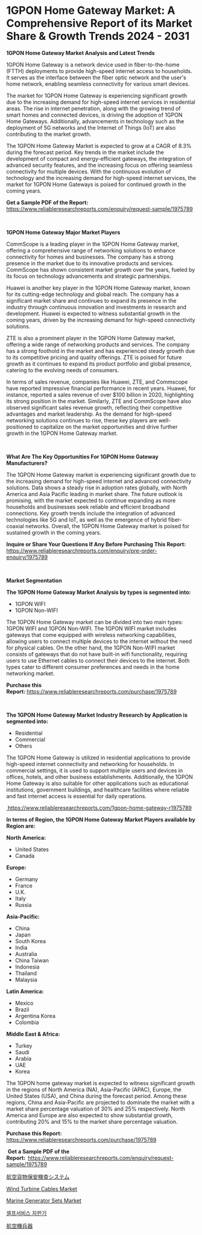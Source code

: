 <p><h1>1GPON Home Gateway Market: A Comprehensive Report of its Market Share & Growth Trends 2024 - 2031</h1></p><p><strong>1GPON Home Gateway Market Analysis and Latest Trends</strong></p>
<p><p>1GPON Home Gateway is a network device used in fiber-to-the-home (FTTH) deployments to provide high-speed internet access to households. It serves as the interface between the fiber optic network and the user's home network, enabling seamless connectivity for various smart devices.</p><p>The market for 1GPON Home Gateway is experiencing significant growth due to the increasing demand for high-speed internet services in residential areas. The rise in internet penetration, along with the growing trend of smart homes and connected devices, is driving the adoption of 1GPON Home Gateways. Additionally, advancements in technology such as the deployment of 5G networks and the Internet of Things (IoT) are also contributing to the market growth.</p><p>The 1GPON Home Gateway Market is expected to grow at a CAGR of 8.3% during the forecast period. Key trends in the market include the development of compact and energy-efficient gateways, the integration of advanced security features, and the increasing focus on offering seamless connectivity for multiple devices. With the continuous evolution of technology and the increasing demand for high-speed internet services, the market for 1GPON Home Gateways is poised for continued growth in the coming years.</p></p>
<p><strong>Get a Sample PDF of the Report:&nbsp;</strong> <a href="https://www.reliableresearchreports.com/enquiry/request-sample/1975789">https://www.reliableresearchreports.com/enquiry/request-sample/1975789</a></p>
<p>&nbsp;</p>
<p><strong>1GPON Home Gateway Major Market Players</strong></p>
<p><p>CommScope is a leading player in the 1GPON Home Gateway market, offering a comprehensive range of networking solutions to enhance connectivity for homes and businesses. The company has a strong presence in the market due to its innovative products and services. CommScope has shown consistent market growth over the years, fueled by its focus on technology advancements and strategic partnerships.</p><p>Huawei is another key player in the 1GPON Home Gateway market, known for its cutting-edge technology and global reach. The company has a significant market share and continues to expand its presence in the industry through continuous innovation and investments in research and development. Huawei is expected to witness substantial growth in the coming years, driven by the increasing demand for high-speed connectivity solutions.</p><p>ZTE is also a prominent player in the 1GPON Home Gateway market, offering a wide range of networking products and services. The company has a strong foothold in the market and has experienced steady growth due to its competitive pricing and quality offerings. ZTE is poised for future growth as it continues to expand its product portfolio and global presence, catering to the evolving needs of consumers.</p><p>In terms of sales revenue, companies like Huawei, ZTE, and Commscope have reported impressive financial performance in recent years. Huawei, for instance, reported a sales revenue of over $100 billion in 2020, highlighting its strong position in the market. Similarly, ZTE and CommScope have also observed significant sales revenue growth, reflecting their competitive advantages and market leadership. As the demand for high-speed networking solutions continues to rise, these key players are well-positioned to capitalize on the market opportunities and drive further growth in the 1GPON Home Gateway market.</p></p>
<p>&nbsp;</p>
<p><strong>What Are The Key Opportunities For 1GPON Home Gateway Manufacturers?</strong></p>
<p><p>The 1GPON Home Gateway market is experiencing significant growth due to the increasing demand for high-speed internet and advanced connectivity solutions. Data shows a steady rise in adoption rates globally, with North America and Asia Pacific leading in market share. The future outlook is promising, with the market expected to continue expanding as more households and businesses seek reliable and efficient broadband connections. Key growth trends include the integration of advanced technologies like 5G and IoT, as well as the emergence of hybrid fiber-coaxial networks. Overall, the 1GPON Home Gateway market is poised for sustained growth in the coming years.</p></p>
<p><strong>Inquire or Share Your Questions If Any Before Purchasing This Report:</strong> <a href="https://www.reliableresearchreports.com/enquiry/pre-order-enquiry/1975789">https://www.reliableresearchreports.com/enquiry/pre-order-enquiry/1975789</a></p>
<p>&nbsp;</p>
<p><strong>Market Segmentation</strong></p>
<p><strong>The 1GPON Home Gateway Market Analysis by types is segmented into:</strong></p>
<p><ul><li>1GPON WIFI</li><li>1GPON Non-WIFI</li></ul></p>
<p><p>The 1GPON Home Gateway market can be divided into two main types: 1GPON WIFI and 1GPON Non-WIFI. The 1GPON WIFI market includes gateways that come equipped with wireless networking capabilities, allowing users to connect multiple devices to the internet without the need for physical cables. On the other hand, the 1GPON Non-WIFI market consists of gateways that do not have built-in wifi functionality, requiring users to use Ethernet cables to connect their devices to the internet. Both types cater to different consumer preferences and needs in the home networking market.</p></p>
<p><strong>Purchase this Report:&nbsp;</strong><a href="https://www.reliableresearchreports.com/purchase/1975789">https://www.reliableresearchreports.com/purchase/1975789</a></p>
<p>&nbsp;</p>
<p><strong>The 1GPON Home Gateway Market Industry Research by Application is segmented into:</strong></p>
<p><ul><li>Residential</li><li>Commercial</li><li>Others</li></ul></p>
<p><p>The 1GPON Home Gateway is utilized in residential applications to provide high-speed internet connectivity and networking for households. In commercial settings, it is used to support multiple users and devices in offices, hotels, and other business establishments. Additionally, the 1GPON Home Gateway is also suitable for other applications such as educational institutions, government buildings, and healthcare facilities where reliable and fast internet access is essential for daily operations.</p></p>
<p><a href="https://www.reliableresearchreports.com/1gpon-home-gateway-r1975789">&nbsp;https://www.reliableresearchreports.com/1gpon-home-gateway-r1975789</a></p>
<p><strong>In terms of Region, the 1GPON Home Gateway Market Players available by Region are:</strong></p>
<p>
    <p> <strong> North America: </strong>
        <ul>
            <li>United States</li>
            <li>Canada</li>
        </ul>
        </p> 
    <p> <strong> Europe: </strong>
        <ul>
            <li>Germany</li>
            <li>France</li>
            <li>U.K.</li>
            <li>Italy</li>
            <li>Russia</li>
        </ul>
        </p> 
    <p> <strong> Asia-Pacific: </strong>
        <ul>
            <li>China</li>
            <li>Japan</li>
            <li>South Korea</li>
            <li>India</li>
            <li>Australia</li>
            <li>China Taiwan</li>
            <li>Indonesia</li>
            <li>Thailand</li>
            <li>Malaysia</li>
        </ul>
        </p> 
    <p> <strong> Latin America: </strong>
        <ul>
            <li>Mexico</li>
            <li>Brazil</li>
            <li>Argentina Korea</li>
            <li>Colombia</li>
        </ul>
        </p> 
    <p> <strong> Middle East & Africa: </strong>
        <ul>
            <li>Turkey</li>
            <li>Saudi</li>
            <li>Arabia</li>
            <li>UAE</li>
            <li>Korea</li>
        </ul>
    </p>
    </p>
<p><p>The 1GPON home gateway market is expected to witness significant growth in the regions of North America (NA), Asia-Pacific (APAC), Europe, the United States (USA), and China during the forecast period. Among these regions, China and Asia-Pacific are projected to dominate the market with a market share percentage valuation of 30% and 25% respectively. North America and Europe are also expected to show substantial growth, contributing 20% and 15% to the market share percentage valuation.</p></p>
<p><strong>Purchase this Report: </strong><a href="https://www.reliableresearchreports.com/purchase/1975789">https://www.reliableresearchreports.com/purchase/1975789</a></p>
<p>&nbsp;<strong>Get a Sample PDF of the Report:&nbsp;&nbsp;</strong><a href="https://www.reliableresearchreports.com/enquiry/request-sample/1975789">https://www.reliableresearchreports.com/enquiry/request-sample/1975789</a></p>
<p><strong></strong></p>
<p><p><a href="https://github.com/KaydenJohns1964/Market-Research-Report-List-2/blob/main/1141945151829.md">航空貨物保安検査システム</a></p><p><a href="https://github.com/arionmp/Market-Research-Report-List-4/blob/main/wind-turbine-cables-market.md">Wind Turbine Cables Market</a></p><p><a href="https://github.com/markusgodoy/Market-Research-Report-List-4/blob/main/marine-generator-sets-market.md">Marine Generator Sets Market</a></p><p><a href="https://github.com/msujons1512/Market-Research-Report-List-1/blob/main/3548061161737.md">셀프서비스 자판기</a></p><p><a href="https://github.com/decker5351/Market-Research-Report-List-1/blob/main/9481268151830.md">航空機兵器</a></p></p>